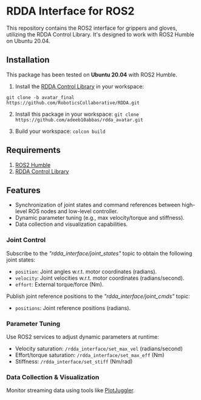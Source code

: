 # RDDA Interface for ROS2

This repository contains the ROS2 interface for grippers and gloves, utilizing the RDDA Control Library. It's designed to work with ROS2 Humble on Ubuntu 20.04.

## Installation

This package has been tested on **Ubuntu 20.04** with ROS2 Humble.

1. Install the [RDDA Control Library](https://github.com/RoboticsCollaborative/RDDA) in your workspace:

```git clone -b avatar_final https://github.com/RoboticsCollaborative/RDDA.git```


2. Install this package in your workspace:
```git clone https://github.com/adeeb10abbas/rdda_avatar.git```

3. Build your workspace:
```colcon build```


## Requirements

1. [ROS2 Humble](https://docs.ros.org/en/humble/Installation/Ubuntu-Install-Debians.html)
2. [RDDA Control Library](https://github.com/RoboticsCollaborative/RDDA)

## Features

- Synchronization of joint states and command references between high-level ROS nodes and low-level controller.
- Dynamic parameter tuning (e.g., max velocity/torque and stiffness).
- Data collection and visualization capabilities.

### Joint Control

Subscribe to the *"rdda_interface/joint_states"* topic to obtain the following joint states:
- `position`: Joint angles w.r.t. motor coordinates (radians).
- `velocity`: Joint velocities w.r.t. motor coordinates (radians/second).
- `effort`: External torque/force (Nm).

Publish joint reference positions to the *"rdda_interface/joint_cmds"* topic:
- `positions`: Joint reference positions (radians).

### Parameter Tuning

Use ROS2 services to adjust dynamic parameters at runtime:
- Velocity saturation: `/rdda_interface/set_max_vel` (radians/second)
- Effort/torque saturation: `/rdda_interface/set_max_eff` (Nm)
- Stiffness: `/rdda_interface/set_stiff` (Nm/rad)

### Data Collection & Visualization

Monitor streaming data using tools like [PlotJuggler](https://github.com/facontidavide/PlotJuggler).
